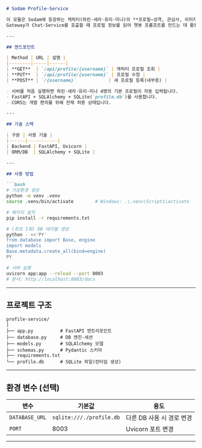 ````markdown
# Sodam Profile-Service

이 모듈은 Sodam에 등장하는 캐릭터(하린·세라·유리·미나)의 **프로필—성격, 관심사, 이미지 등**을 보관하고 전달합니다.  
Gateway가 Chat-Service를 호출할 때 프로필 정보를 읽어 챗봇 프롬프트를 만드는 데 활용합니다.

---

## 엔드포인트

| Method | URL | 설명 |
|--------|-----|------|
| **GET**  | `/api/profile/{username}` | 캐릭터 프로필 조회 |
| **PUT**  | `/api/profile/{username}` | 프로필 수정 |
| **POST** | `/{username}`            | 새 프로필 등록(내부용) |

- 서버를 처음 실행하면 하린·세라·유리·미나 4명의 기본 프로필이 자동 입력됩니다.  
- FastAPI + SQLAlchemy + SQLite(`profile.db`)를 사용합니다.  
- CORS는 개발 편의를 위해 전체 허용 상태입니다.

---

## 기술 스택

| 구분 | 사용 기술 |
|------|-----------|
| Backend | FastAPI, Uvicorn |
| ORM/DB  | SQLAlchemy + SQLite |

---

## 사용 방법

```bash
# 가상환경 생성
python -m venv .venv
source .venv/bin/activate        # Windows: .\.venv\Scripts\activate

# 패키지 설치
pip install -r requirements.txt

# (최초 1회) DB 테이블 생성
python - <<'PY'
from database import Base, engine
import models
Base.metadata.create_all(bind=engine)
PY

# 서버 실행
uvicorn app:app --reload --port 8003
# 문서: http://localhost:8003/docs
````

---

## 프로젝트 구조

```
profile-service/
│
├── app.py          # FastAPI 엔트리포인트
├── database.py     # DB 엔진·세션
├── models.py       # SQLAlchemy 모델
├── schemas.py      # Pydantic 스키마
├── requirements.txt
└── profile.db      # SQLite 파일(런타임 생성)
```

---

## 환경 변수 (선택)

| 변수             | 기본값                      | 용도               |
| -------------- | ------------------------ | ---------------- |
| `DATABASE_URL` | `sqlite:///./profile.db` | 다른 DB 사용 시 경로 변경 |
| `PORT`         | 8003                     | Uvicorn 포트 변경    |

---


